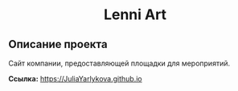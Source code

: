 <h1 align="center">Lenni Art</h1>

<h2>Описание проекта</h2>
Сайт компании, предоставляющей площадки для мероприятий.

<b>Ссылка:</b>
https://JuliaYarlykova.github.io
